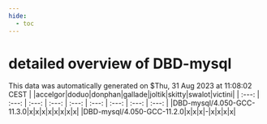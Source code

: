 ```yaml
---
hide:
  - toc
---
```


detailed overview of DBD-mysql
==============================


This data was automatically generated on $Thu, 31 Aug 2023 at 11:08:02 CEST
| |accelgor|doduo|donphan|gallade|joltik|skitty|swalot|victini|
| :---: | :---: | :---: | :---: | :---: | :---: | :---: | :---: | :---: |
|DBD-mysql/4.050-GCC-11.3.0|x|x|x|x|x|x|x|x|
|DBD-mysql/4.050-GCC-11.2.0|x|x|x|-|x|x|x|x|

